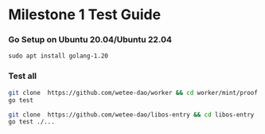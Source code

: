 # Milestone 1 Test Guide
  
### Go Setup on Ubuntu 20.04/Ubuntu 22.04
```
sudo apt install golang-1.20
```

### Test all

``` bash
git clone  https://github.com/wetee-dao/worker && cd worker/mint/proof
go test

git clone  https://github.com/wetee-dao/libos-entry && cd libos-entry
go test ./...
```

